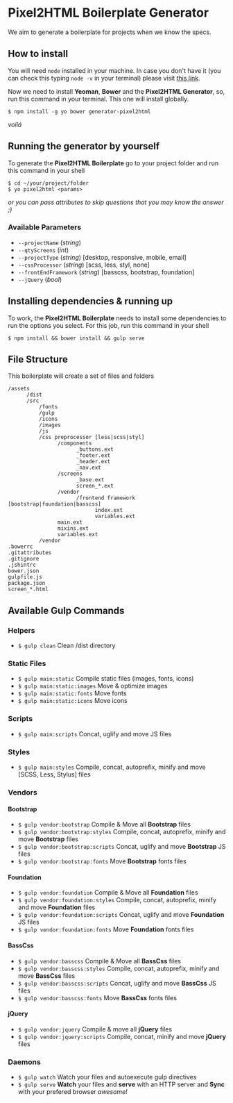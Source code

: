 # Pixel2HTML Boilerplate Generator

We aim to generate a boilerplate for projects when we know the specs.

## How to install
You will need `node` installed in your machine. In case you don't have it (you can check this typing `node -v` in your terminal) please visit [this link](https://nodejs.org/en/download/).

Now we need to install **Yeoman**, **Bower** and the **Pixel2HTML Generator**, so, run this command in your terminal. This one will install globally.
```shell
$ npm install -g yo bower generator-pixel2html
```
_voilá_

## Running the generator by yourself

To generate the **Pixel2HTML Boilerplate** go to your project folder and run this command in your shell

```
$ cd ~/your/project/folder
$ yo pixel2html <params>
```
_or you can pass attributes to skip questions that you may know the answer ;)_

### Available Parameters

* ```--projectName``` (*string*)
* ```--qtyScreens``` (*int*)
* ```--projectType``` (*string*) [desktop, responsive, mobile, email]
* ```--cssProcessor``` (*string*) [scss, less, styl, none]
* ```--frontEndFramework``` (*string*) [basscss, bootstrap, foundation]
* ```--jQuery``` (*bool*)

## Installing dependencies & running up
To work, the **Pixel2HTML Boilerplate** needs to install some dependencies to run the options you select.
For this job, run this command in your shell

```
$ npm install && bower install && gulp serve
```

## File Structure

This boilerplate will create a set of files and folders

```
/assets
      /dist
      /src
          /fonts
          /gulp
          /icons
          /images
          /js
          /css preprocessor [less|scss|styl]
                /components
                      _buttons.ext
                      _footer.ext
                      _header.ext
                      _nav.ext
                /screens
                      _base.ext
                      screen_*.ext
                /vendor
                      /frontend framework [bootstrap|foundation|basscss]
                            index.ext
                            variables.ext
                main.ext
                mixins.ext
                variables.ext
          /vendor
.bowerrc
.gitattributes
.gitignore
.jshintrc
bower.json
gulpfile.js
package.json
screen_*.html
```

## Available Gulp Commands

### Helpers
* `$ gulp clean` Clean /dist directory

### Static Files
* `$ gulp main:static` Compile static files (images, fonts, icons)
* `$ gulp main:static:images` Move & optimize images
* `$ gulp main:static:fonts` Move fonts
* `$ gulp main:static:icons` Move icons

### Scripts
* `$ gulp main:scripts` Concat, uglify and move JS files

### Styles
* `$ gulp main:styles` Compile, concat, autoprefix, minify and move [SCSS, Less, Stylus] files

### Vendors
#### Bootstrap

* `$ gulp vendor:bootstrap` Compile & Move all **Bootstrap** files
* `$ gulp vendor:bootstrap:styles` Compile, concat, autoprefix, minify and move **Bootstrap** files
* `$ gulp vendor:bootstrap:scripts` Concat, uglify and move **Bootstrap** JS files
* `$ gulp vendor:bootstrap:fonts` Move **Bootstrap** fonts files

#### Foundation
* `$ gulp vendor:foundation` Compile & Move all **Foundation** files
* `$ gulp vendor:foundation:styles` Compile, concat, autoprefix, minify and move **Foundation** files
* `$ gulp vendor:foundation:scripts` Concat, uglify and move **Foundation** JS files
* `$ gulp vendor:foundation:fonts` Move **Foundation** fonts files

#### BassCss
* `$ gulp vendor:basscss` Compile & Move all **BassCss** files
* `$ gulp vendor:basscss:styles` Compile, concat, autoprefix, minify and move **BassCss** files
* `$ gulp vendor:basscss:scripts` Concat, uglify and move **BassCss** JS files
* `$ gulp vendor:basscss:fonts` Move **BassCss** fonts files

#### jQuery
* `$ gulp vendor:jquery` Compile & move all **jQuery** files
* `$ gulp vendor:jquery:scripts` Compile, concat, minify and move **jQuery** files

### Daemons
* `$ gulp watch` Watch your files and autoexecute gulp directives
* `$ gulp serve` **Watch** your files and **serve** with an HTTP server and **Sync** with your prefered browser _awesome!_ 
